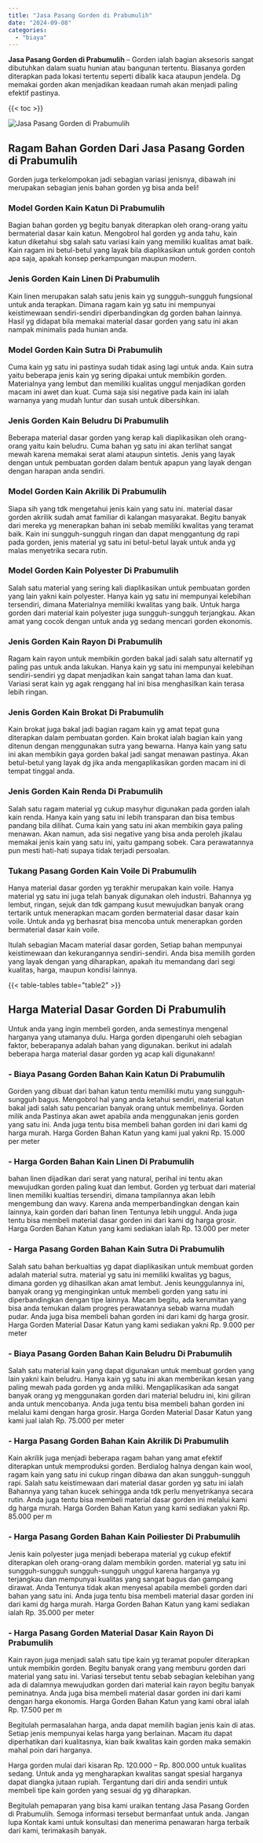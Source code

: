 ```yaml
---
title: "Jasa Pasang Gorden di Prabumulih"
date: "2024-09-08"
categories: 
  - "biaya"
---
```


**Jasa Pasang Gorden di Prabumulih** – Gorden ialah bagian aksesoris sangat dibutuhkan dalam suatu hunian atau bangunan tertentu. Biasanya gorden diterapkan pada lokasi tertentu seperti dibalik kaca ataupun jendela. Dg memakai gorden akan menjadikan keadaan rumah akan menjadi paling efektif pastinya.

{{< toc >}}

![Jasa Pasang Gorden di Prabumulih](/images/pasang-gorden-murah08.png)

## Ragam Bahan Gorden Dari Jasa Pasang Gorden di Prabumulih

Gorden juga terkelompokan jadi sebagian variasi jenisnya, dibawah ini merupakan sebagian jenis bahan gorden yg bisa anda beli!

### Model Gorden Kain Katun Di Prabumulih

Bagian bahan gorden yg begitu banyak diterapkan oleh orang-orang yaitu bermaterial dasar kain katun. Mengobrol hal gorden yg anda tahu, kain katun diketahui sbg salah satu variasi kain yang memiliki kualitas amat baik. Kain ragam ini betul-betul yang layak bila diaplikasikan untuk gorden contoh apa saja, apakah konsep perkampungan maupun modern.

### Jenis Gorden Kain Linen Di Prabumulih

Kain linen merupakan salah satu jenis kain yg sungguh-sungguh fungsional untuk anda terapkan. Dimana ragam kain yg satu ini mempunyai keistimewaan sendiri-sendiri diperbandingkan dg gorden bahan lainnya. Hasil yg didapat bila memakai material dasar gorden yang satu ini akan nampak minimalis pada hunian anda.

### Model Gorden Kain Sutra Di Prabumulih

Cuma kain yg satu ini pastinya sudah tidak asing lagi untuk anda. Kain sutra yaitu beberapa jenis kain yg sering dipakai untuk membikin gorden. Materialnya yang lembut dan memiliki kualitas unggul menjadikan gorden macam ini awet dan kuat. Cuma saja sisi negative pada kain ini ialah warnanya yang mudah luntur dan susah untuk dibersihkan.

### Jenis Gorden Kain Beludru Di Prabumulih

Beberapa material dasar gorden yang kerap kali diaplikasikan oleh orang-orang yaitu kain beludru. Cuma bahan yg satu ini akan terlihat sangat mewah karena memakai serat alami ataupun sintetis. Jenis yang layak dengan untuk pembuatan gorden dalam bentuk apapun yang layak dengan dengan harapan anda sendiri.

### Model Gorden Kain Akrilik Di Prabumulih

Siapa sih yang tdk mengetahui jenis kain yang satu ini. material dasar gorden akrilik sudah amat familiar di kalangan masyarakat. Begitu banyak dari mereka yg menerapkan bahan ini sebab memiliki kwalitas yang teramat baik. Kain ini sungguh-sungguh ringan dan dapat menggantung dg rapi pada gorden, jenis material yg satu ini betul-betul layak untuk anda yg malas menyetrika secara rutin.

### Model Gorden Kain Polyester Di Prabumulih

Salah satu material yang sering kali diaplikasikan untuk pembuatan gorden yang lain yakni kain polyester. Hanya kain yg satu ini mempunyai kelebihan tersendiri, dimana Materialnya memiliki kwalitas yang baik. Untuk harga gorden dari material kain polyester juga sungguh-sungguh terjangkau. Akan amat yang cocok dengan untuk anda yg sedang mencari gorden ekonomis.

### Jenis Gorden Kain Rayon Di Prabumulih

Ragam kain rayon untuk membikin gorden bakal jadi salah satu alternatif yg paling pas untuk anda lakukan. Hanya kain yg satu ini mempunyai kelebihan sendiri-sendiri yg dapat menjadikan kain sangat tahan lama dan kuat. Variasi serat kain yg agak renggang hal ini bisa menghasilkan kain terasa lebih ringan.

### Jenis Gorden Kain Brokat Di Prabumulih

Kain brokat juga bakal jadi bagian ragam kain yg amat tepat guna diterapkan dalam pembuatan gorden. Kain brokat ialah bagian kain yang ditenun dengan menggunakan sutra yang bewarna. Hanya kain yang satu ini akan membikin gaya gorden bakal jadi sangat menawan pastinya. Akan betul-betul yang layak dg jika anda mengaplikasikan gorden macam ini di tempat tinggal anda.

### Jenis Gorden Kain Renda Di Prabumulih

Salah satu ragam material yg cukup masyhur digunakan pada gorden ialah kain renda. Hanya kain yang satu ini lebih transparan dan bisa tembus pandang bila dilihat. Cuma kain yang satu ini akan membikin gaya paling menawan. Akan namun, ada sisi negative yang bisa anda peroleh jikalau memakai jenis kain yang satu ini, yaitu gampang sobek. Cara perawatannya pun mesti hati-hati supaya tidak terjadi persoalan.

### Tukang Pasang Gorden Kain Voile Di Prabumulih

Hanya material dasar gorden yg terakhir merupakan kain voile. Hanya material yg satu ini juga telah banyak digunakan oleh industri. Bahannya yg lembut, ringan, sejuk dan tdk gampang kusut mewujudkan banyak orang tertarik untuk menerapkan macam gorden bermaterial dasar dasar kain voile. Untuk anda yg berhasrat bisa mencoba untuk menerapkan gorden bermaterial dasar kain voile.

Itulah sebagian Macam material dasar gorden, Setiap bahan mempunyai keistimewaan dan kekurangannya sendiri-sendiri. Anda bisa memilih gorden yang layak dengan yang diharapkan, apakah itu memandang dari segi kualitas, harga, maupun kondisi lainnya.

{{< table-tables table="table2" >}}

## Harga Material Dasar Gorden Di Prabumulih

Untuk anda yang ingin membeli gorden, anda semestinya mengenal harganya yang utamanya dulu. Harga gorden dipengaruhi oleh sebagian faktor, beberapanya adalah bahan yang digunakan. berikut ini adalah beberapa harga material dasar gorden yg acap kali digunakann!

### \- Biaya Pasang Gorden Bahan Kain Katun Di Prabumulih

Gorden yang dibuat dari bahan katun tentu memiliki mutu yang sungguh-sungguh bagus. Mengobrol hal yang anda ketahui sendiri, material katun bakal jadi salah satu pencarian banyak orang untuk membelinya. Gorden milik anda Pastinya akan awet apabila anda menggunakan jenis gorden yang satu ini. Anda juga tentu bisa membeli bahan gorden ini dari kami dg harga murah. Harga Gorden Bahan Katun yang kami jual yakni Rp. 15.000 per meter

### \- Harga Gorden Bahan Kain Linen Di Prabumulih

bahan linen dijadikan dari serat yang natural, perihal ini tentu akan mewujudkan gorden paling kuat dan lembut. Gorden yg terbuat dari material linen memiliki kualtias tersendiri, dimana tampilannya akan lebih mengembung dan wavy. Karena anda memperbandingkan dengan kain lainnya, kain gorden dari bahan linen Tentunya lebih unggul. Anda juga tentu bisa membeli material dasar gorden ini dari kami dg harga grosir. Harga Gorden Bahan Katun yang kami sediakan ialah Rp. 13.000 per meter

### \- Harga Pasang Gorden Bahan Kain Sutra Di Prabumulih

Salah satu bahan berkualtias yg dapat diaplikasikan untuk membuat gorden adalah material sutra. material yg satu ini memiliki kwalitas yg bagus, dimana gorden yg dihasilkan akan amat lembut. Jenis keunggulannya ini, banyak orang yg menginginkan untuk membeli gorden yang satu ini diperbandingkan dengan tipe lainnya. Macam begitu, ada kerumitan yang bisa anda temukan dalam progres perawatannya sebab warna mudah pudar. Anda juga bisa membeli bahan gorden ini dari kami dg harga grosir. Harga Gorden Material Dasar Katun yang kami sediakan yakni Rp. 9.000 per meter

### \- Biaya Pasang Gorden Bahan Kain Beludru Di Prabumulih

Salah satu material kain yang dapat digunakan untuk membuat gorden yang lain yakni kain beludru. Hanya kain yg satu ini akan memberikan kesan yang paling mewah pada gorden yg anda miliki. Mengaplikasikan ada sangat banyak orang yg menggunakan gorden dari material beludru ini, kini giliran anda untuk mencobanya. Anda juga tentu bisa membeli bahan gorden ini melalui kami dengan harga grosir. Harga Gorden Material Dasar Katun yang kami jual ialah Rp. 75.000 per meter

### \- Harga Pasang Gorden Bahan Kain Akrilik Di Prabumulih

Kain akrilik juga menjadi beberapa ragam bahan yang amat efektif diterapkan untuk memproduksi gorden. Berdialog halnya dengan kain wool, ragam kain yang satu ini cukup ringan dibawa dan akan sungguh-sungguh rapi. Salah satu keistimewaan dari material dasar gorden yg satu ini ialah Bahannya yang tahan kucek sehingga anda tdk perlu menyetrikanya secara rutin. Anda juga tentu bisa membeli material dasar gorden ini melalui kami dg harga murah. Harga Gorden Bahan Katun yang kami sediakan yakni Rp. 85.000 per m

### \- Harga Pasang Gorden Bahan Kain Poiliester Di Prabumulih

Jenis kain polyester juga menjadi beberapa material yg cukup efektif diterapkan oleh orang-orang dalam membikin gorden. material yg satu ini sungguh-sungguh sungguh-sungguh unggul karena harganya yg terjangkau dan mempunyai kualitas yang sangat bagus dan gampang dirawat. Anda Tentunya tidak akan menyesal apabila membeli gorden dari bahan yang satu ini. Anda juga tentu bisa membeli material dasar gorden ini dari kami dg harga murah. Harga Gorden Bahan Katun yang kami sediakan ialah Rp. 35.000 per meter

### \- Harga Pasang Gorden Material Dasar Kain Rayon Di Prabumulih

Kain rayon juga menjadi salah satu tipe kain yg teramat populer diterapkan untuk membikin gorden. Begitu banyak orang yang memburu gorden dari material yang satu ini. Variasi tersebut tentu sebab sebagian kelebihan yang ada di dalamnya mewujudkan gorden dari material kain rayon begitu banyak peminatnya. Anda juga bisa membeli material dasar gorden ini dari kami dengan harga ekonomis. Harga Gorden Bahan Katun yang kami obral ialah Rp. 17.500 per m

Begitulah permasalahan harga, anda dapat memilih bagian jenis kain di atas. Setiap jenis mempunyai kelas harga yang berlainan. Macam itu dapat diperhatikan dari kualitasnya, kian baik kwalitas kain gorden maka semakin mahal poin dari harganya.

Harga gorden mulai dari kisaran Rp. 120.000 – Rp. 800.000 untuk kualitas sedang. Untuk anda yg mengharapkan kwalitas sangat spesial harganya dapat diangka jutaan rupiah. Tergantung dari diri anda sendiri untuk membeli tipe kain gorden yang sesuai dg yg diharapkan.

Begitulah pemaparan yang bisa kami uraikan tentang Jasa Pasang Gorden di Prabumulih. Semoga informasi tersebut bermanfaat untuk anda. Jangan lupa Kontak kami untuk konsultasi dan menerima penawaran harga terbaik dari kami, terimakasih banyak.
